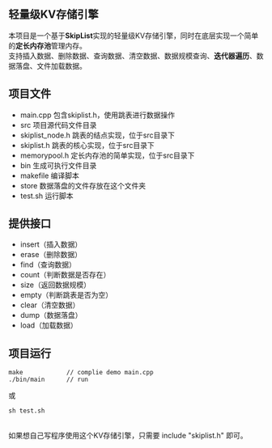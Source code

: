 ## 轻量级KV存储引擎

本项目是一个基于**SkipList**实现的轻量级KV存储引擎，同时在底层实现一个简单的**定长内存池**管理内存。<br/>
支持插入数据、删除数据、查询数据、清空数据、数据规模查询、**迭代器遍历**、数据落盘、文件加载数据。

## 项目文件
* main.cpp 包含skiplist.h，使用跳表进行数据操作
* src 项目源代码文件目录
* skiplist_node.h 跳表的结点实现，位于src目录下
* skiplist.h 跳表的核心实现，位于src目录下
* memorypool.h 定长内存池的简单实现，位于src目录下
* bin 生成可执行文件目录
* makefile 编译脚本
* store 数据落盘的文件存放在这个文件夹
* test.sh 运行脚本
  
## 提供接口
* insert（插入数据）
* erase（删除数据）
* find（查询数据）
* count（判断数据是否存在）
* size（返回数据规模）
* empty（判断跳表是否为空）
* clear（清空数据）
* dump（数据落盘）
* load（加载数据）

## 项目运行
```
make            // complie demo main.cpp
./bin/main      // run 
```
或
```
sh test.sh
```
<br/>
如果想自己写程序使用这个KV存储引擎，只需要 include "skiplist.h" 即可。
